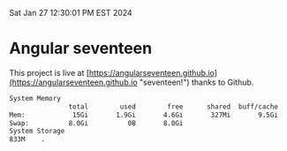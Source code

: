 Sat Jan 27 12:30:01 PM EST 2024

# Angular seventeen


This project is live at [https://angularseventeen.github.io](https://angularseventeen.github.io "seventeen!") thanks to Github.

```bash
System Memory
               total        used        free      shared  buff/cache   available
Mem:            15Gi       1.9Gi       4.6Gi       327Mi       9.5Gi        13Gi
Swap:          8.0Gi          0B       8.0Gi
System Storage
833M	.
